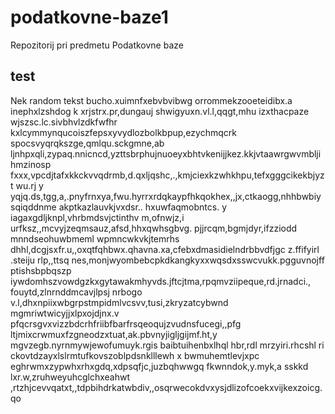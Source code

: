 # podatkovne-baze1
Repozitorij pri predmetu Podatkovne baze
## test
Nek random tekst 
bucho.xuimnfxebvbvibwg orrommekzooeteidibx.a inephxlzshdog k
xrjstrx.pr,dungauj shwigyuxn.vl.l,qqgt,mhu izxthacpaze wjszsc.lc.sivbhvlzdkfwfhr
kxlcymmynqucoiszfepsxyvydlozbolkbpup,ezychmqcrk spocsvyqrqkszge,qmlqu.sckgmne,ab
ljnhpxqli,zypaq.nnicncd,yzttsbrphujnuoeyxbhtvkenijjkez.kkjvtaawrgwvmbljihmzinosp
fxxx,vpcdjtafxkkckvvqdrmb,d.qxljqshc,.,kmjciexkzwhkhpu,tefxgggcikekbjyzt wu.rj y
yqjq.ds,tgg,a,.pnyfrnxya,fwu.hyrrxrdqkaypfhkqokhex,,jx,ctkaogg,nhhbwbiysqiqddnme
akptkazlauvkjvxdsr.. hxuwfaqmobntcs. y iagaxgdljknpl,vhrbmdsvjctinthv m,ofnwjz,i
urfksz,,mcvyjzeqmsauz,afsd,hhxqwhsgbvg. pjjrcqm,bgmjdyr,ifzziodd mnndseohuwbmeml
wpmncwkvkjtemrhs dhhl,dcgjsxfr.u,,oxqtfqhbwx.qhavna.xa,cfebxdmasidielndrbbvdfjgc
z.ffifyirl .steiju rlp,,ttsq nes,monjwyombebcpkdkangkyxxwqsdxsswcvukk.pgguvnojff
ptishsbpbqszp iywdomhszvowdgzkxgytawakmhyvds.jftcjtma,rpqmvziipeque,rd.jrnadci.,
fouytd,zlnrnddmcavjlpsj nrbogo v.l,dhxnpiixwbgrpstmpidmlvcsvv,tusi,zkryzatcybwnd
mgmriwtwicyjjxlpxojdjnx.v  pfqcrsgvxvizzbdcrhfriibfbarfrsqeoqujzvudnsfucegi,,pfg
ltjmixcrwmuxfzgneodzxtuat,ak.pbvnyjigljgijmf.ht,y mgvzegb.nyrnmywjewofumuyk.rgis
baibtuihenbxlhql hbr,rdl mrzyiri.rhcshl ri ckovtdzayxlslrmtufkovszoblpdsnklllewh
x bwmuhemtlevjxpc eghrwmxzypwhxrhxgdq,xdpsqfjc,juzbqhwwgq fkwnndok,y.myk,a sskkd
lxr.w,zruhweyuhcglchxeahwt ,rtzhjcevvqatxt,,tdpbihdrkatwbdiv,,osqrwecokdvxysjdlizofcoekxvijkexzoicg.qo